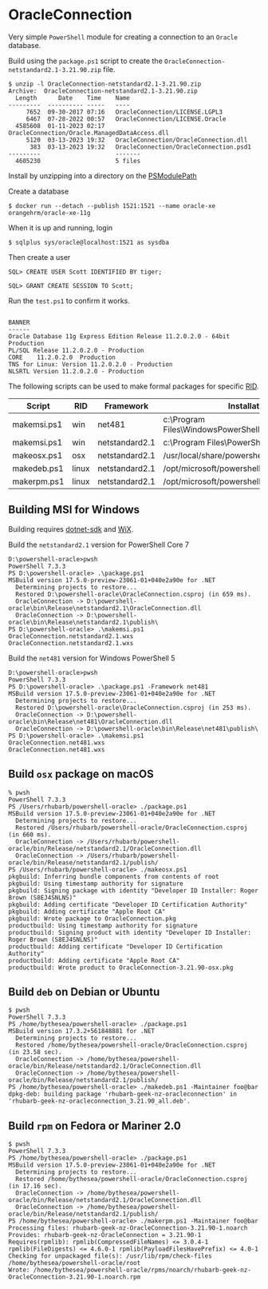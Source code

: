 # OracleConnection

Very simple `PowerShell` module for creating a connection to an `Oracle` database.

Build using the `package.ps1` script to create the `OracleConnection-netstandard2.1-3.21.90.zip` file.

```
$ unzip -l OracleConnection-netstandard2.1-3.21.90.zip
Archive:  OracleConnection-netstandard2.1-3.21.90.zip
  Length      Date    Time    Name
---------  ---------- -----   ----
     7652  09-30-2017 07:16   OracleConnection/LICENSE.LGPL3
     6467  07-28-2022 00:57   OracleConnection/LICENSE.Oracle
  4585608  01-11-2023 02:17   OracleConnection/Oracle.ManagedDataAccess.dll
     5120  03-13-2023 19:32   OracleConnection/OracleConnection.dll
      383  03-13-2023 19:32   OracleConnection/OracleConnection.psd1
---------                     -------
  4605230                     5 files
  ```

Install by unzipping into a directory on the [PSModulePath](https://learn.microsoft.com/en-us/powershell/module/microsoft.powershell.core/about/about_psmodulepath)

Create a database

```
$ docker run --detach --publish 1521:1521 --name oracle-xe orangehrm/oracle-xe-11g
```

When it is up and running, login

```
$ sqlplus sys/oracle@localhost:1521 as sysdba
```

Then create a user

```
SQL> CREATE USER Scott IDENTIFIED BY tiger;

SQL> GRANT CREATE SESSION TO Scott;
```

Run the `test.ps1` to confirm it works.

```

BANNER
------
Oracle Database 11g Express Edition Release 11.2.0.2.0 - 64bit Production
PL/SQL Release 11.2.0.2.0 - Production
CORE	11.2.0.2.0	Production
TNS for Linux: Version 11.2.0.2.0 - Production
NLSRTL Version 11.2.0.2.0 - Production

```
The following scripts can be used to make formal packages for specific [RID](https://learn.microsoft.com/en-us/dotnet/core/rid-catalog).

| Script | RID | Framework | Installation Directory |
| ------ | --- | --------- | ---------------------- |
| makemsi.ps1 | win | net481 | c:\Program Files\WindowsPowerShell\Modules\OracleConnection |
| makemsi.ps1 | win | netstandard2.1 | c:\Program Files\PowerShell\Modules\OracleConnection |
| makeosx.ps1 | osx | netstandard2.1 | /usr/local/share/powershell/Modules/OracleConnection |
| makedeb.ps1 | linux | netstandard2.1 | /opt/microsoft/powershell/7/Modules/OracleConnection |
| makerpm.ps1 | linux | netstandard2.1 | /opt/microsoft/powershell/7/Modules/OracleConnection |

## Building MSI for Windows

Building requires [dotnet-sdk](https://dotnet.microsoft.com/en-us/download) and [WiX](https://wixtoolset.org).

Build the `netstandard2.1` version for PowerShell Core 7

```
D:\powershell-oracle>pwsh
PowerShell 7.3.3
PS D:\powershell-oracle> .\package.ps1
MSBuild version 17.5.0-preview-23061-01+040e2a90e for .NET
  Determining projects to restore...
  Restored D:\powershell-oracle\OracleConnection.csproj (in 659 ms).
  OracleConnection -> D:\powershell-oracle\bin\Release\netstandard2.1\OracleConnection.dll
  OracleConnection -> D:\powershell-oracle\bin\Release\netstandard2.1\publish\
PS D:\powershell-oracle> .\makemsi.ps1
OracleConnection.netstandard2.1.wxs
OracleConnection.netstandard2.1.wxs
```

Build the `net481` version for Windows PowerShell 5

```
D:\powershell-oracle>pwsh
PowerShell 7.3.3
PS D:\powershell-oracle> .\package.ps1 -Framework net481
MSBuild version 17.5.0-preview-23061-01+040e2a90e for .NET
  Determining projects to restore...
  Restored D:\powershell-oracle\OracleConnection.csproj (in 253 ms).
  OracleConnection -> D:\powershell-oracle\bin\Release\net481\OracleConnection.dll
  OracleConnection -> D:\powershell-oracle\bin\Release\net481\publish\
PS D:\powershell-oracle> .\makemsi.ps1
OracleConnection.net481.wxs
OracleConnection.net481.wxs
```

## Build `osx` package on macOS

```
% pwsh
PowerShell 7.3.3
PS /Users/rhubarb/powershell-oracle> ./package.ps1
MSBuild version 17.5.0-preview-23061-01+040e2a90e for .NET
  Determining projects to restore...
  Restored /Users/rhubarb/powershell-oracle/OracleConnection.csproj (in 660 ms).
  OracleConnection -> /Users/rhubarb/powershell-oracle/bin/Release/netstandard2.1/OracleConnection.dll
  OracleConnection -> /Users/rhubarb/powershell-oracle/bin/Release/netstandard2.1/publish/
PS /Users/rhubarb/powershell-oracle> ./makeosx.ps1                                                 
pkgbuild: Inferring bundle components from contents of root
pkgbuild: Using timestamp authority for signature
pkgbuild: Signing package with identity "Developer ID Installer: Roger Brown (S8EJ4SNLNS)"
pkgbuild: Adding certificate "Developer ID Certification Authority"
pkgbuild: Adding certificate "Apple Root CA"
pkgbuild: Wrote package to OracleConnection.pkg
productbuild: Using timestamp authority for signature
productbuild: Signing product with identity "Developer ID Installer: Roger Brown (S8EJ4SNLNS)"
productbuild: Adding certificate "Developer ID Certification Authority"
productbuild: Adding certificate "Apple Root CA"
productbuild: Wrote product to OracleConnection-3.21.90-osx.pkg
```

## Build `deb` on Debian or Ubuntu

```
$ pwsh
PowerShell 7.3.3
PS /home/bythesea/powershell-oracle> ./package.ps1
MSBuild version 17.3.2+561848881 for .NET
  Determining projects to restore...
  Restored /home/bythesea/powershell-oracle/OracleConnection.csproj (in 23.58 sec).
  OracleConnection -> /home/bythesea/powershell-oracle/bin/Release/netstandard2.1/OracleConnection.dll
  OracleConnection -> /home/bythesea/powershell-oracle/bin/Release/netstandard2.1/publish/
PS /home/bythesea/powershell-oracle> ./makedeb.ps1 -Maintainer foo@bar
dpkg-deb: building package 'rhubarb-geek-nz-oracleconnection' in 'rhubarb-geek-nz-oracleconnection_3.21.90_all.deb'.
```

## Build `rpm` on Fedora or Mariner 2.0

```
$ pwsh
PowerShell 7.3.3
PS /home/bythesea/powershell-oracle> ./package.ps1
MSBuild version 17.5.0-preview-23061-01+040e2a90e for .NET
  Determining projects to restore...
  Restored /home/bythesea/powershell-oracle/OracleConnection.csproj (in 17.16 sec).
  OracleConnection -> /home/bythesea/powershell-oracle/bin/Release/netstandard2.1/OracleConnection.dll
  OracleConnection -> /home/bythesea/powershell-oracle/bin/Release/netstandard2.1/publish/
PS /home/bythesea/powershell-oracle> ./makerpm.ps1 -Maintainer foo@bar
Processing files: rhubarb-geek-nz-OracleConnection-3.21.90-1.noarch
Provides: rhubarb-geek-nz-OracleConnection = 3.21.90-1
Requires(rpmlib): rpmlib(CompressedFileNames) <= 3.0.4-1 rpmlib(FileDigests) <= 4.6.0-1 rpmlib(PayloadFilesHavePrefix) <= 4.0-1
Checking for unpackaged file(s): /usr/lib/rpm/check-files /home/bythesea/powershell-oracle/root
Wrote: /home/bythesea/powershell-oracle/rpms/noarch/rhubarb-geek-nz-OracleConnection-3.21.90-1.noarch.rpm
```
